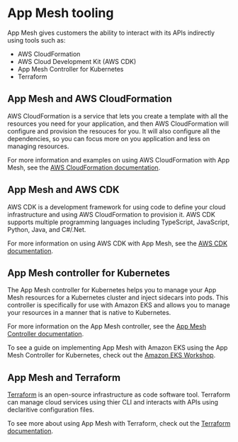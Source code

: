 # App Mesh tooling<a name="tooling"></a>

App Mesh gives customers the ability to interact with its APIs indirectly using tools such as:
+ AWS CloudFormation
+ AWS Cloud Development Kit \(AWS CDK\)
+ App Mesh Controller for Kubernetes
+ Terraform

## App Mesh and AWS CloudFormation<a name="aws-cf-app-mesh"></a>

AWS CloudFormation is a service that lets you create a template with all the resources you need for your application, and then AWS CloudFormation will configure and provision the resouces for you\. It will also configure all the dependencies, so you can focus more on you application and less on managing resources\.

For more information and examples on using AWS CloudFormation with App Mesh, see the [AWS CloudFormation documentation](https://docs.aws.amazon.com/AWSCloudFormation/latest/UserGuide/aws-resource-appmesh-mesh.html)\.

## App Mesh and AWS CDK<a name="aws-cdk-app-mesh"></a>

AWS CDK is a development framework for using code to define your cloud infrastructure and using AWS CloudFormation to provision it\. AWS CDK supports multiple programming languages including TypeScript, JavaScript, Python, Java, and C\#/\.Net\.

For more information on using AWS CDK with App Mesh, see the [AWS CDK documentation](https://docs.aws.amazon.com/cdk/api/latest/docs/aws-appmesh-readme.html)\.

## App Mesh controller for Kubernetes<a name="app-mesh-kubernetes-controller"></a>

The App Mesh controller for Kubernetes helps you to manage your App Mesh resources for a Kubernetes cluster and inject sidecars into pods\. This controller is specifically for use with Amazon EKS and allows you to manage your resources in a manner that is native to Kubernetes\.

For more information on the App Mesh controller, see the [App Mesh Controller documentation](https://aws.github.io/aws-app-mesh-controller-for-k8s/)\.

To see a guide on implementing App Mesh with Amazon EKS using the App Mesh Controller for Kubernetes, check out the [Amazon EKS Workshop](https://www.eksworkshop.com/advanced/320_servicemesh_with_appmesh/install_app_mesh_controller/)\.

## App Mesh and Terraform<a name="app-mesh-terraform"></a>

[Terraform](https://www.terraform.io/) is an open\-source infrastructure as code software tool\. Terraform can manage cloud services using thier CLI and interacts with APIs using declaritive configuration files\.

To see more about using App Mesh with Terraform, check out the [Terraform documentation](https://registry.terraform.io/providers/hashicorp/aws/latest/docs/resources/appmesh_mesh)\.